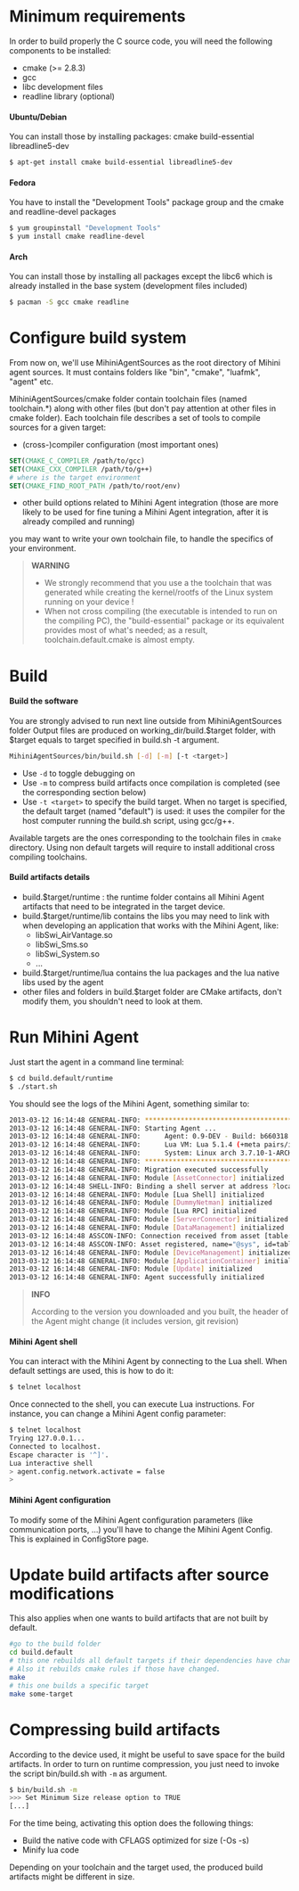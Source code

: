 Minimum requirements
====================

In order to build properly the C source code, you will need the
following components to be installed:

* cmake (\>= 2.8.3)
* gcc
* libc development files
* readline library (optional)

#### Ubuntu/Debian
You can install those by installing packages: cmake
build-essential libreadline5-dev

```bash
$ apt-get install cmake build-essential libreadline5-dev
```

#### Fedora 
You have to install the "Development Tools" package
group and the cmake and readline-devel packages

```bash
$ yum groupinstall "Development Tools"
$ yum install cmake readline-devel
```

#### Arch
You can install those by installing all packages except the libc6 which is already installed
in the base system (development files included)

```bash
$ pacman -S gcc cmake readline
```

Configure build system
======================

From now on, we'll use MihiniAgentSources as the
root directory of Mihini agent sources. It must contains folders like
"bin", "cmake", "luafmk", "agent" etc.

MihiniAgentSources/cmake folder contain toolchain files (named
toolchain.\*) along with other files (but don't pay attention at other
files in cmake folder).
Each toolchain file describes a set of tools to compile sources for a given target:

- (cross-)compiler configuration (most important ones)

```cmake
SET(CMAKE_C_COMPILER /path/to/gcc)
SET(CMAKE_CXX_COMPILER /path/to/g++)
# where is the target environment
SET(CMAKE_FIND_ROOT_PATH /path/to/root/env)
```
- other build options related to Mihini Agent integration (those are more likely to be used for fine tuning a Mihini Agent integration, after it is already compiled and running)

you may want to write your own toolchain file, to handle the specifics of your environment.

> **WARNING**
>
> * We strongly recommend that you use a the toolchain that was generated
>   while creating the kernel/rootfs of the Linux system running on your
>   device !
> * When not cross compiling (the executable is intended to run on the compiling PC), 
>   the "build-essential" package or its equivalent provides most of what's needed; 
>   as a result, toolchain.default.cmake is almost empty.


Build
=====
    
#### Build the software

You are strongly advised to run next line outside from MihiniAgentSources folder
Output files are produced on working\_dir/build.$target folder, with
$target equals to target specified in build.sh -t argument.

```bash
MihiniAgentSources/bin/build.sh [-d] [-m] [-t <target>]
```

* Use `-d` to toggle debugging on
* Use `-m` to compress build artifacts once compilation is completed (see the corresponding section below)
* Use `-t <target>` to specify the build target. When no target is
  specified, the default target (named "default") is used: it uses the
  compiler for the host computer running the build.sh script, using
  gcc/g++.

Available targets are the ones corresponding to the toolchain files in
`cmake` directory. Using non default targets will require to install
additional cross compiling toolchains.

#### Build artifacts details

- build.$target/runtime : the runtime folder contains all Mihini Agent artifacts that need to be integrated in the target device.
- build.$target/runtime/lib contains the libs you may need to link
  with when developing an application that works with the Mihini Agent, like:
   - libSwi\_AirVantage.so
   - libSwi\_Sms.so
   - libSwi\_System.so
   - ...
- build.$target/runtime/lua contains the lua packages and the lua native libs used by the agent
- other files and folders in build.$target folder are CMake artifacts,
  don't modify them, you shouldn't need to look at them.

Run Mihini Agent
==============

Just start the agent in a command line terminal:

```bash
$ cd build.default/runtime
$ ./start.sh
```

You should see the logs of the Mihini Agent, something similar to:

```bash
2013-03-12 16:14:48 GENERAL-INFO: ************************************************************
2013-03-12 16:14:48 GENERAL-INFO: Starting Agent ...
2013-03-12 16:14:48 GENERAL-INFO:      Agent: 0.9-DEV - Build: b660318
2013-03-12 16:14:48 GENERAL-INFO:      Lua VM: Lua 5.1.4 (+meta pairs/ipairs) (+patch-lua-5.1.4-3)
2013-03-12 16:14:48 GENERAL-INFO:      System: Linux arch 3.7.10-1-ARCH #1 SMP PREEMPT Thu Feb 28 09:50:17 CET 2013 x86_64
2013-03-12 16:14:48 GENERAL-INFO: ************************************************************
2013-03-12 16:14:48 GENERAL-INFO: Migration executed successfully
2013-03-12 16:14:48 GENERAL-INFO: Module [AssetConnector] initialized
2013-03-12 16:14:48 SHELL-INFO: Binding a shell server at address ?localhost, port 2000
2013-03-12 16:14:48 GENERAL-INFO: Module [Lua Shell] initialized
2013-03-12 16:14:48 GENERAL-INFO: Module [DummyNetman] initialized
2013-03-12 16:14:48 GENERAL-INFO: Module [Lua RPC] initialized
2013-03-12 16:14:48 GENERAL-INFO: Module [ServerConnector] initialized
2013-03-12 16:14:48 GENERAL-INFO: Module [DataManagement] initialized
2013-03-12 16:14:48 ASSCON-INFO: Connection received from asset [table: 0xf0a2e0] at '<local ipc=table: 0xed25c0>:0'
2013-03-12 16:14:48 ASSCON-INFO: Asset registered, name="@sys", id=table: 0xf0a2e0.
2013-03-12 16:14:48 GENERAL-INFO: Module [DeviceManagement] initialized
2013-03-12 16:14:48 GENERAL-INFO: Module [ApplicationContainer] initialized
2013-03-12 16:14:48 GENERAL-INFO: Module [Update] initialized
2013-03-12 16:14:48 GENERAL-INFO: Agent successfully initialized
```

> **INFO** 
>
> According to the version you downloaded and you built, the header of the Agent might change (it includes version, git revision)


#### Mihini Agent shell

You can interact with the Mihini Agent by connecting to the Lua shell.
 When default settings are used, this is how to do it:

```bash
$ telnet localhost
```

Once connected to the shell, you can execute Lua instructions. 
For instance, you can change a Mihini Agent config parameter:

```bash
$ telnet localhost
Trying 127.0.0.1...
Connected to localhost.
Escape character is '^]'.
Lua interactive shell
> agent.config.network.activate = false
>
```

#### Mihini Agent configuration

To modify some of the Mihini Agent configuration parameters (like
communication ports, ...) you'll have to change the Mihini Agent Config.\
 This is explained in ConfigStore page.

Update build artifacts after source modifications
======================================================

This also applies when one wants to build artifacts that are not built
by default.

```bash
#go to the build folder
cd build.default
# this one rebuilds all default targets if their dependencies have change.
# Also it rebuilds cmake rules if those have changed.
make
# this one builds a specific target
make some-target
```

Compressing build artifacts
===========================

According to the device used, it might be useful to save space for the build artifacts.
In order to turn on runtime compression, you just need to invoke the script bin/build.sh
with `-m` as argument.

```bash
$ bin/build.sh -m
>>> Set Minimum Size release option to TRUE
[...]
```

For the time being, activating this option does the following things:

* Build the native code with CFLAGS optimized for size (-Os -s)
* Minify lua code

Depending on your toolchain and the target used, the produced build artifacts
might be different in size.


